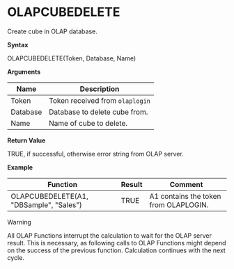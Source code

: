 # OLAPCUBEDELETE

Create cube in OLAP database.

**Syntax**

OLAPCUBEDELETE(Token, Database, Name)

**Arguments**

| Name     | Description                     |
|----------|---------------------------------|
| Token    | Token received from `olaplogin` |
| Database | Database to delete cube from.   |
| Name     | Name of cube to delete.         |

**Return Value**

TRUE, if successful, otherwise error string from OLAP server.

**Example**

| Function                                | Result | Comment                               |
|-----------------------------------------|--------|---------------------------------------|
| OLAPCUBEDELETE(A1, "DBSample", "Sales") | TRUE   | A1 contains the token from OLAPLOGIN. |

<div class="warning">

<div class="title">

Warning

</div>

All OLAP Functions interrupt the calculation to wait for the OLAP server
result. This is necessary, as following calls to OLAP Functions might
depend on the success of the previous function. Calculation continues
with the next cycle.

</div>
